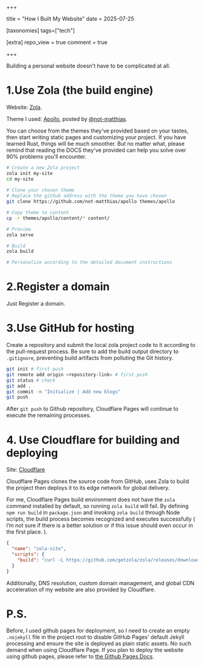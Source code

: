 +++

title = "How I Built My Website"
date = 2025-07-25

[taxonomies]
tags=["tech"]

[extra]
repo_view = true
comment = true

+++

Building a personal website doesn't have to be complicated at all.

# 1.Use Zola (the build engine)

Website: [Zola](https://www.getzola.org/).

Theme I used: [Apollo](https://www.getzola.org/themes/apollo), posted by [@not-matthias](https://github.com/not-matthias). 

You can choose from the themes they've provided based on your tastes, then start writing static pages and customizing your project. If you have learned Rust, things will be much smoother. But no matter what, please remind that reading the DOCS they've provided can help you solve over 90% problems you'll encounter.

```bash
# Create a new Zola project
zola init my-site
cd my-site
 
# Clone your chosen theme
# Replace the github address with the theme you have chosen
git clone https://github.com/not-matthias/apollo themes/apollo

# Copy theme to content
cp -r themes/apollo/content/* content/

# Preview
zola serve

# Build
zola build

# Personalize according to the detailed document instructions
```

# 2.Register a domain

Just Register a domain.

# 3.Use GitHub  for hosting

Create a repository and submit the local zola project code to it according to the pull-request process. Be sure to add the build output directory to `.gitignore`, preventing build artifacts from polluting the Git history.

```bash
git init # first push
git remote add origin <repository-link> # first push
git status # check
git add .
git commit -m "Initialize | Add new blogs"
git push
```

After `git push` to Github repository, Cloudflare Pages will continue to execute the remaining processes.

# 4. Use Cloudflare for building and deploying

Site: [Cloudflare](https://www.cloudflare.com/)

Cloudflare Pages clones the source code from GitHub, uses Zola to build the project then deploys it to its edge network for global delivery.

For me, Cloudflare Pages build environment does not have the `zola` command installed by default, so running `zola build` will fail.
By defining `npm run build` in `package.json` and invoking `zola build` through Node scripts, the build process becomes recognized and executes successfully ( I’m not sure if there is a better solution or if this issue should even occur in the first place. ).

```json
{
  "name": "zola-site",
  "scripts": {
    "build": "curl -L https://github.com/getzola/zola/releases/download/v0.21.0/zola-v0.21.0-x86_64-unknown-linux-gnu.tar.gz | tar xz && chmod +x zola && ./zola build"
  }
}
```

Additionally, DNS resolution, custom domain management, and global CDN acceleration of my website are also provided by Cloudflare.

# P.S.

Before, I used github pages for deployment, so I need to create an empty `.nojekyll` file in the project root to disable GitHub Pages' default Jekyll processing and ensure the site is deployed as plain static assets. No such demand when using Cloudflare Page. If you plan to deploy the website using github pages, please refer to [the Github Pages Docs](https://docs.github.com/en/pages).
